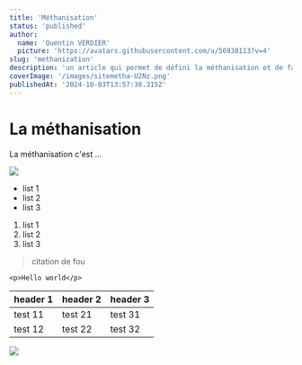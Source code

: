 ```yaml
---
title: 'Méthanisation'
status: 'published'
author:
  name: 'Quentin VERDIER'
  picture: 'https://avatars.githubusercontent.com/u/56938113?v=4'
slug: 'methanization'
description: 'un article qui permet de défini la méthanisation et de faire des tests'
coverImage: '/images/sitemetha-U2Nz.png'
publishedAt: '2024-10-03T13:57:38.315Z'
---
```


# La méthanisation

La méthanisation c'est ...

![](https://encrypted-tbn0.gstatic.com/images?q=tbn:ANd9GcS3DKAtU-NgOC8IBzU8eyh0Pdss8WbGmiKTEw&s)

- list 1
- list 2
- list 3

1. list 1
2. list 2
3. list 3

> citation de fou

```null
<p>Hello world</p>
```

| header 1 | header 2 | header 3 |
| --- | --- | --- |
| test 11 | test 21 | test 31 |
| test 12 | test 22 | test 32 |

![](/images/sitemetha-kzOT.png)